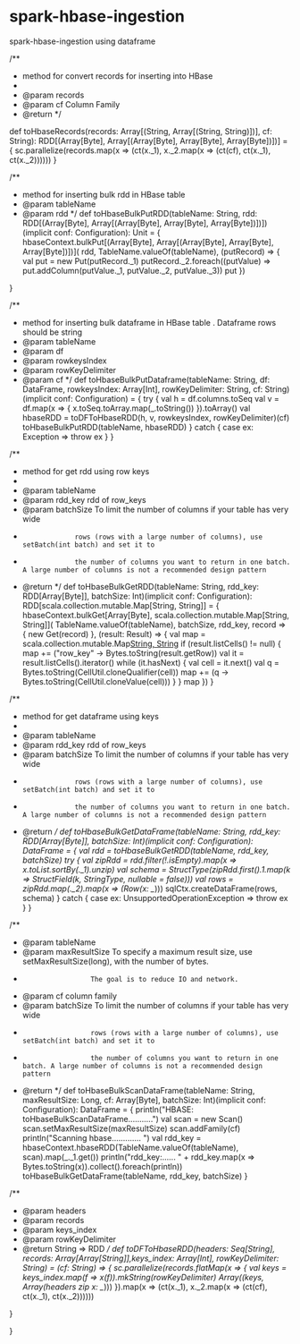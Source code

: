 # spark-hbase-ingestion
spark-hbase-ingestion using dataframe


/**
   * method for convert records for inserting into HBase
   *
   * @param records
   * @param cf Column Family
   * @return
   */
   
  def toHbaseRecords(records: Array[(String, Array[(String, String)])], cf: String): RDD[(Array[Byte], Array[(Array[Byte], Array[Byte], Array[Byte])])] = {
    sc.parallelize(records.map(x => (ct(x._1), x._2.map(x => (ct(cf), ct(x._1), ct(x._2))))))
  }

  /**
   * method for inserting bulk rdd in HBase table
   * @param tableName
   * @param rdd
   */
  def toHbaseBulkPutRDD(tableName: String, rdd: RDD[(Array[Byte], Array[(Array[Byte], Array[Byte], Array[Byte])])])(implicit conf: Configuration): Unit = {
    hbaseContext.bulkPut[(Array[Byte], Array[(Array[Byte], Array[Byte], Array[Byte])])](
      rdd,
      TableName.valueOf(tableName),
      (putRecord) => {
        val put = new Put(putRecord._1)
        putRecord._2.foreach((putValue) => put.addColumn(putValue._1, putValue._2, putValue._3))
        put
      })

  }

  /**
   * method for inserting bulk dataframe in HBase table . Dataframe rows should be string
   * @param tableName
   * @param df
   * @param rowkeysIndex
   * @param rowKeyDelimiter
   * @param cf
   */
  def toHbaseBulkPutDataframe(tableName: String, df: DataFrame, rowkeysIndex: Array[Int],
                              rowKeyDelimiter: String, cf: String)(implicit conf: Configuration) = {
    try {
      val h = df.columns.toSeq
      val v = df.map(x => {
        x.toSeq.toArray.map(_.toString())
      }).toArray()
      val hbaseRDD = toDFToHbaseRDD(h, v, rowkeysIndex, rowKeyDelimiter)(cf)
      toHbaseBulkPutRDD(tableName, hbaseRDD)
    } catch {
      case ex: Exception => throw ex
    }
  }

  /**
   * method for get rdd using row keys
   *
   * @param tableName
   * @param rdd_key   rdd of row_keys
   * @param batchSize To limit the number of columns if your table has very wide
   *                  rows (rows with a large number of columns), use setBatch(int batch) and set it to
   *                  the number of columns you want to return in one batch. A large number of columns is not a recommended design pattern
   * @return
   */
  def toHbaseBulkGetRDD(tableName: String, rdd_key: RDD[Array[Byte]], batchSize: Int)(implicit conf: Configuration): RDD[scala.collection.mutable.Map[String, String]] = {
    hbaseContext.bulkGet[Array[Byte], scala.collection.mutable.Map[String, String]](
      TableName.valueOf(tableName),
      batchSize,
      rdd_key,
      record => {
        new Get(record)
      },
      (result: Result) => {
        val map = scala.collection.mutable.Map[String, String]()
        if (result.listCells() != null) {
          map += ("row_key" -> Bytes.toString(result.getRow))
          val it = result.listCells().iterator()
          while (it.hasNext) {
            val cell = it.next()
            val q = Bytes.toString(CellUtil.cloneQualifier(cell))
            map += (q -> Bytes.toString(CellUtil.cloneValue(cell)))
          }
        }
        map
      })
  }

  /**
   * method for get dataframe using keys
   *
   * @param tableName
   * @param rdd_key   rdd of row_keys
   * @param batchSize To limit the number of columns if your table has very wide
   *                  rows (rows with a large number of columns), use setBatch(int batch) and set it to
   *                  the number of columns you want to return in one batch. A large number of columns is not a recommended design pattern
   * @return
   */
  def toHbaseBulkGetDataFrame(tableName: String, rdd_key: RDD[Array[Byte]], batchSize: Int)(implicit conf: Configuration): DataFrame = {
    val rdd = toHbaseBulkGetRDD(tableName, rdd_key, batchSize)
    try {
      val zipRdd = rdd.filter(!_.isEmpty).map(x => x.toList.sortBy(_._1).unzip)
      val schema = StructType(zipRdd.first()._1.map(k => StructField(k, StringType, nullable = false)))
      val rows = zipRdd.map(_._2).map(x => (Row(x: _*)))
      sqlCtx.createDataFrame(rows, schema)
    } catch {
      case ex: UnsupportedOperationException => throw ex
    }
  }

  /**
   * @param tableName
   * @param maxResultSize To specify a maximum result size, use setMaxResultSize(long), with the number of bytes.
   *                      The goal is to reduce IO and network.
   * @param cf            column family
   * @param batchSize     To limit the number of columns if your table has very wide
   *                      rows (rows with a large number of columns), use setBatch(int batch) and set it to
   *                      the number of columns you want to return in one batch. A large number of columns is not a recommended design pattern
   * @return
   */
  def toHbaseBulkScanDataFrame(tableName: String, maxResultSize: Long, cf: Array[Byte], batchSize: Int)(implicit conf: Configuration): DataFrame = {
    println("HBASE: toHbaseBulkScanDataFrame...........")
    val scan = new Scan()
    scan.setMaxResultSize(maxResultSize)
    scan.addFamily(cf)
    println("Scanning hbase............. ")
    val rdd_key = hbaseContext.hbaseRDD(TableName.valueOf(tableName), scan).map(_._1.get())
    println("rdd_key:...... " + rdd_key.map(x => Bytes.toString(x)).collect().foreach(println))
    toHbaseBulkGetDataFrame(tableName, rdd_key, batchSize)
  }

   /**
 * @param headers
 * @param records
 * @param keys_index
 * @param rowKeyDelimiter
 * @return String => RDD
 */
def toDFToHbaseRDD(headers: Seq[String], records: Array[Array[String]],keys_index: Array[Int], rowKeyDelimiter: String) = (cf: String) => {
    sc.parallelize(records.flatMap(x => {
      val keys = keys_index.map(f => x(f)).mkString(rowKeyDelimiter)
      Array((keys, Array(headers zip x: _*)))
    }).map(x => (ct(x._1), x._2.map(x => (ct(cf), ct(x._1), ct(x._2))))))

  }
  
  
  


}
